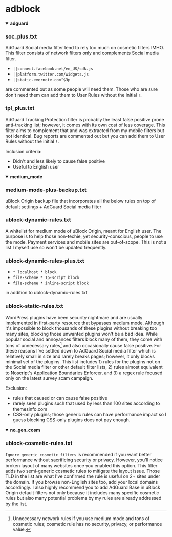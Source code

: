 # adblock

<details open>
<summary><strong>adguard</strong></summary>

### soc_plus.txt

AdGuard Social media filter tend to rely too much on cosmetic filters IMHO. This filter consists of network filters only and complements Social media filter.
- `||connect.facebook.net/en_US/sdk.js`
- `||platform.twitter.com/widgets.js`
- `||static.evernote.com^$3p`

are commented out as some people will need them. Those who are sure don't need them can add them to User Rules without the initial `!`.

### tpl_plus.txt

AdGuard Tracking Protection filter is probably the least false positive prone anti-tracking list; however, it comes with its own cost of less coverage. This filter aims to complement that and was extracted from my mobile filters but not identical. Bug reports are commented out but you can add them to User Rules without the initial `!`.

Inclusion criteria:
- Didn't and less likely to cause false positive
- Useful to English user

</details>

<details open>
<summary><strong>medium_mode</strong></summary>

### medium-mode-plus-backup.txt

uBlock Origin backup file that incorporates all the below rules on top of default settings + AdGuard Social media filter
  
### ublock-dynamic-rules.txt

A whitelist for medium mode of uBlock Origin, meant for English user. The purpose is to help those non-techie, yet security-conscious, people to use the mode. Payment services and mobile sites are out-of-scope. This is not a list I myself use so won't be updated frequently.

### ublock-dynamic-rules-plus.txt

- `* localhost * block`
- `file-scheme * 1p-script block`
- `file-scheme * inline-script block`

in addition to ublock-dynamic-rules.txt

### ublock-static-rules.txt

WordPress plugins have been security nightmare and are usually implemented in first-party resource that bypasses medium mode. Although it's impossible to block thousands of these plugins without breaking too many sites, blocking those unwanted plugins won't be a bad idea. While popular social and annoyances filters block many of them, they come with tons of unnecessary rules[^1] and also occasionally cause false positive. For these reasons I've settled down to AdGuard Social media filter which is relatively small in size and rarely breaks pages; however, it only blocks minimal set of the plugins. This list includes 1) rules for the plugins not on the Social media filter or other default filter lists, 2) rules almost equivalent to Noscript's Application Boundaries Enforcer, and 3) a regex rule focused only on the latest survey scam campaign.

Exclusion:
- rules that caused or can cause false positive
- rarely seen plugins such that used by less than 100 sites according to themesinfo.com
- CSS-only plugins; those generic rules can have performance impact so I guess blocking CSS-only plugins does not pay enough.

[^1]: Unnecessary network rules if you use medium mode and tons of cosmetic rules; cosmetic rule has no security, privacy, or performance value.
</details>

<details open>
<summary><strong>no_gen_cosm</strong></summary>
  
### ublock-cosmetic-rules.txt

`Ignore generic cosmetic filters` is recommended if you want better performance without sacrificing security or privacy. However, you'll notice broken layout of many websites once you enabled this option. This filter adds two semi-generic cosmetic rules to mitigate the layout issue. Those TLD in the list are what I've confirmed the rule is useful on 2+ sites under the domain. If you browse non-English sites too, add your local domains accordingly. I also highly recommend you to add AdGuard Base in uBlock Origin default filters not only because it includes many specific cosmetic rules but also many potential problems by my rules are already addressed by the list.
</details>
